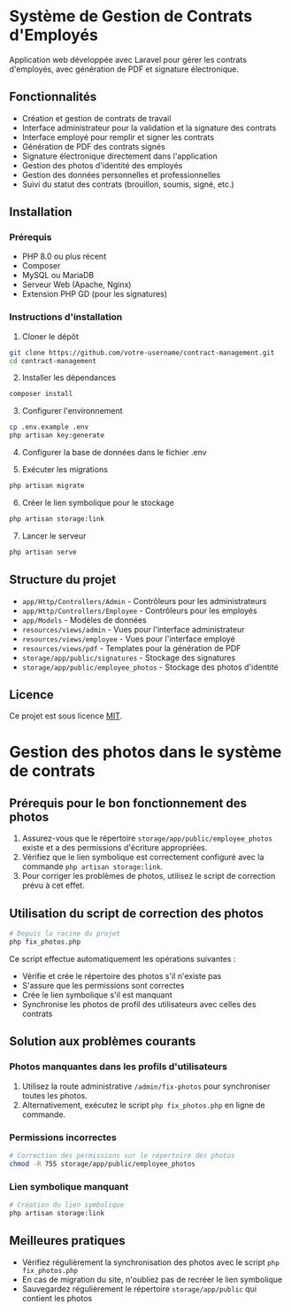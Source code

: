 # Système de Gestion de Contrats d'Employés

Application web développée avec Laravel pour gérer les contrats d'employés, avec génération de PDF et signature électronique.

## Fonctionnalités

- Création et gestion de contrats de travail
- Interface administrateur pour la validation et la signature des contrats
- Interface employé pour remplir et signer les contrats
- Génération de PDF des contrats signés
- Signature électronique directement dans l'application
- Gestion des photos d'identité des employés
- Gestion des données personnelles et professionnelles
- Suivi du statut des contrats (brouillon, soumis, signé, etc.)

## Installation

### Prérequis

- PHP 8.0 ou plus récent
- Composer
- MySQL ou MariaDB
- Serveur Web (Apache, Nginx)
- Extension PHP GD (pour les signatures)

### Instructions d'installation

1. Cloner le dépôt
```bash
git clone https://github.com/votre-username/contract-management.git
cd contract-management
```

2. Installer les dépendances
```bash
composer install
```

3. Configurer l'environnement
```bash
cp .env.example .env
php artisan key:generate
```

4. Configurer la base de données dans le fichier .env

5. Exécuter les migrations
```bash
php artisan migrate
```

6. Créer le lien symbolique pour le stockage
```bash
php artisan storage:link
```

7. Lancer le serveur
```bash
php artisan serve
```

## Structure du projet

- `app/Http/Controllers/Admin` - Contrôleurs pour les administrateurs
- `app/Http/Controllers/Employee` - Contrôleurs pour les employés
- `app/Models` - Modèles de données
- `resources/views/admin` - Vues pour l'interface administrateur
- `resources/views/employee` - Vues pour l'interface employé
- `resources/views/pdf` - Templates pour la génération de PDF
- `storage/app/public/signatures` - Stockage des signatures
- `storage/app/public/employee_photos` - Stockage des photos d'identité

## Licence

Ce projet est sous licence [MIT](https://opensource.org/licenses/MIT).

# Gestion des photos dans le système de contrats

## Prérequis pour le bon fonctionnement des photos

1. Assurez-vous que le répertoire `storage/app/public/employee_photos` existe et a des permissions d'écriture appropriées.
2. Vérifiez que le lien symbolique est correctement configuré avec la commande `php artisan storage:link`.
3. Pour corriger les problèmes de photos, utilisez le script de correction prévu à cet effet.

## Utilisation du script de correction des photos

```bash
# Depuis la racine du projet
php fix_photos.php
```

Ce script effectue automatiquement les opérations suivantes :
- Vérifie et crée le répertoire des photos s'il n'existe pas
- S'assure que les permissions sont correctes
- Crée le lien symbolique s'il est manquant
- Synchronise les photos de profil des utilisateurs avec celles des contrats

## Solution aux problèmes courants

### Photos manquantes dans les profils d'utilisateurs

1. Utilisez la route administrative `/admin/fix-photos` pour synchroniser toutes les photos.
2. Alternativement, exécutez le script `php fix_photos.php` en ligne de commande.

### Permissions incorrectes

```bash
# Correction des permissions sur le répertoire des photos
chmod -R 755 storage/app/public/employee_photos
```

### Lien symbolique manquant

```bash
# Création du lien symbolique
php artisan storage:link
```

## Meilleures pratiques

- Vérifiez régulièrement la synchronisation des photos avec le script `php fix_photos.php`
- En cas de migration du site, n'oubliez pas de recréer le lien symbolique
- Sauvegardez régulièrement le répertoire `storage/app/public` qui contient les photos
